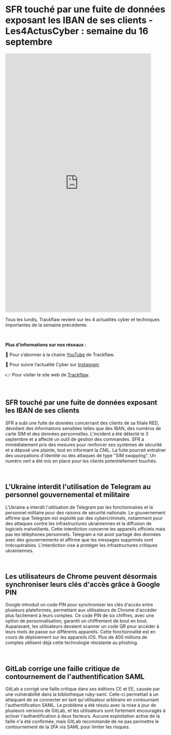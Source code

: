 # SFR touché par une fuite de données exposant les IBAN de ses clients - Les4ActusCyber : semaine du 16 septembre

    
<div class="flex-container">
   <div class="flex-items">
   <iframe width="456" height="811" src="https://www.youtube.com/embed/dNtT0KBudec" title="SFR touché par une fuite de données exposant les IBAN de ses clients - #Les4ActusCyber : semaine du 16 septembre" frameborder="0" allow="accelerometer; autoplay; clipboard-write; encrypted-media; gyroscope; picture-in-picture; web-share" allowfullscreen></iframe>
   </div>

   <div class="flex-items">
      <p>Tous les lundis, Trackflaw revient sur les 4 actualités cyber et techniques importantes de la semaine précédente.</p>
      <br>
      <p><strong>Plus d’informations sur nos réseaux :</strong></p>
      <p>🔴 Pour s’abonner à la chaine <a href="https://www.youtube.com/@trackflaw" target="_blank" rel="noopener noreffer ">YouTube</a> de Trackflaw.</p>
      <p>📸 Pour suivre l’actualité Cyber sur <a href="https://www.instagram.com/trackflaw/" target="_blank" rel="noopener noreffer ">Instagram</a>.</p>
      <p>👉 Pour visiter le site web de <a href="https://trackflaw.com" target="_blank" rel="noopener noreffer ">Trackflaw</a>.</p>
   </div>
</div>

    
<br>

## SFR touché par une fuite de données exposant les IBAN de ses clients

SFR a subi une fuite de données concernant des clients de sa filiale RED, dévoilant des informations sensibles telles que des IBAN, des numéros de carte SIM et des données personnelles. L'incident a été détecté le 3 septembre et a affecté un outil de gestion des commandes. SFR a immédiatement pris des mesures pour renforcer ses systèmes de sécurité et a déposé une plainte, tout en informant la CNIL.
La fuite pourrait entraîner des usurpations d'identité ou des attaques de type "SIM swapping". Un numéro vert a été mis en place pour les clients potentiellement touchés.


<br>

## L'Ukraine interdit l'utilisation de Telegram au personnel gouvernemental et militaire

L'Ukraine a interdit l'utilisation de Telegram par les fonctionnaires et le personnel militaire pour des raisons de sécurité nationale. Le gouvernement affirme que Telegram est exploité par des cybercriminels, notamment pour des attaques contre les infrastructures ukrainiennes et la diffusion de logiciels malveillants. Cette interdiction concerne les appareils officiels mais pas les téléphones personnels.
Telegram a nié avoir partagé des données avec des gouvernements et affirme que les messages supprimés sont irrécupérables. L'interdiction vise à protéger les infrastructures critiques ukrainiennes.


<br>

## Les utilisateurs de Chrome peuvent désormais synchroniser leurs clés d'accès grâce à Google PIN

Google introduit un code PIN pour synchroniser les clés d'accès entre plusieurs plateformes, permettant aux utilisateurs de Chrome d'accéder plus facilement à leurs comptes. Ce code PIN de six chiffres, avec une option de personnalisation, garantit un chiffrement de bout en bout. Auparavant, les utilisateurs devaient scanner un code QR pour accéder à leurs mots de passe sur différents appareils.
Cette fonctionnalité est en cours de déploiement sur les appareils iOS. Plus de 400 millions de comptes utilisent déjà cette technologie résistante au phishing.


<br>

## GitLab corrige une faille critique de contournement de l'authentification SAML

GitLab a corrigé une faille critique dans ses éditions CE et EE, causée par une vulnérabilité dans la bibliothèque ruby-saml. Celle-ci permettait à un attaquant de se connecter en tant qu'utilisateur arbitraire en contournant l'authentification SAML. Le problème a été résolu avec la mise à jour de plusieurs versions de GitLab, et les utilisateurs sont fortement encouragés à activer l'authentification à deux facteurs.
Aucune exploitation active de la faille n'a été confirmée, mais GitLab recommande de ne pas permettre le contournement de la 2FA via SAML pour limiter les risques.


